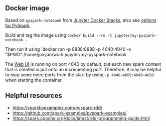 ## Docker image

Based on `pyspark-notebook` from [Jupyter Docker Stacks](https://jupyter-docker-stacks.readthedocs.io/en/latest/), also see [options for PySpark](https://jupyter-docker-stacks.readthedocs.io/en/latest/using/specifics.html#specific-docker-image-options).

Build and tag the image using
`docker build --rm -t jupyter/my-pyspark-notebook .`

Then run it using
`docker run -p 8888:8888 -p 4040:4040 -v "$PWD":/home/jovyan/work jupyter/my-pyspark-notebook

The [Web UI](https://spark.apache.org/docs/3.0.0-preview/web-ui.html) is running on port 4040 by default, but each new spark context that is created is put onto an incrementing port. Therefore, it may be helpful to map some more ports from the start by using `-p 4040-4050:4040-4050` when starting the container.

## Helpful resources

- https://sparkbyexamples.com/pyspark-rdd/
- https://github.com/spark-examples/pyspark-examples/
- https://spark.apache.org/docs/latest/rdd-programming-guide.html

